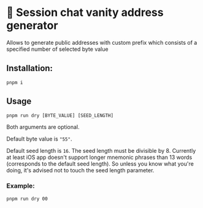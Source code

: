 # 💚 Session chat vanity address generator

Allows to generate public addresses with custom prefix which consists of a specified number of selected byte value

## Installation:

`pnpm i`

## Usage

`pnpm run dry [BYTE_VALUE] [SEED_LENGTH]`

Both arguments are optional.

Default byte value is `"55"`.

Default seed length is `16`. The seed length must be divisible by 8. Currently at least iOS app doesn't support longer mnemonic phrases than 13 words (corresponds to the default seed length). So unless you know what you're doing, it's advised not to touch the seed length parameter.

### Example:

`pnpm run dry 00`
